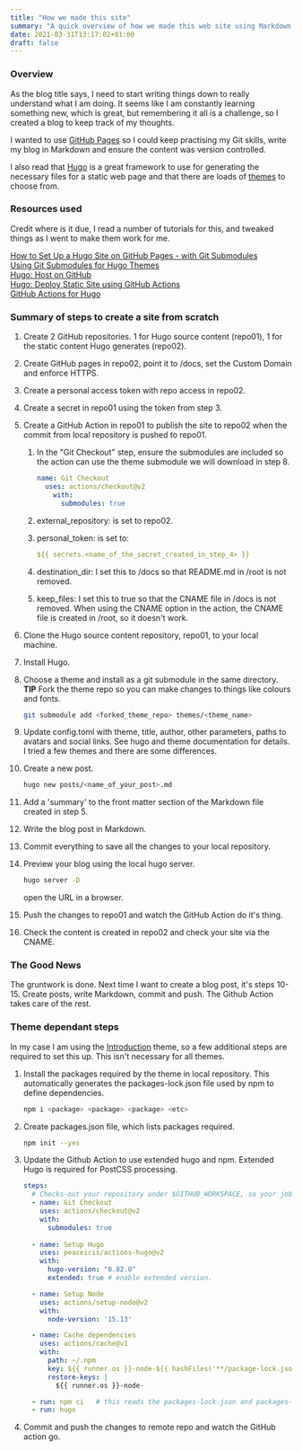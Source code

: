 ```yaml
---
title: "How we made this site"
summary: "A quick overview of how we made this web site using Markdown, Hugo, Github Actions and GitHub Pages"
date: 2021-03-31T13:17:02+01:00
draft: false
---
```


### Overview

As the blog title says, I need to start writing things down to really understand what I am doing. It seems like I am constantly learning something new, which is great, but remembering it all is a challenge, so I created a blog to keep track of my thoughts.

I wanted to use [GitHub Pages](https://pages.github.com/) so I could keep practising my Git skills, write my blog in Markdown and ensure the content was version controlled.  

I also read that [Hugo](https://gohugo.io/) is a great framework to use for generating the necessary files for a static web page and that there are loads of [themes](https://themes.gohugo.io/) to choose from.

### Resources used

Credit where is it due, I read a number of tutorials for this, and tweaked things as I went to make them work for me.

[How to Set Up a Hugo Site on GitHub Pages - with Git Submodules](https://dev.to/aormsby/how-to-set-up-a-hugo-site-on-github-pages-with-git-submodules-106p)  
[Using Git Submodules for Hugo Themes](https://www.andrewhoog.com/post/git-submodule-for-hugo-themes/)  
[Hugo: Host on GitHub](https://gohugo.io/hosting-and-deployment/hosting-on-github/#put-it-into-a-script)  
[Hugo: Deploy Static Site using GitHub Actions](https://ruddra.com/hugo-deploy-static-page-using-github-actions/)  
[GitHub Actions for Hugo](https://github.com/marketplace/actions/hugo-setup)  

### Summary of steps to create a site from scratch

1. Create 2 GitHub repositories. 1 for Hugo source content (repo01), 1 for the static content Hugo generates (repo02).
2. Create GitHub pages in repo02, point it to /docs, set the Custom Domain and enforce HTTPS.
3. Create a personal access token with repo access in repo02.
4. Create a secret in repo01 using the token from step 3.
5. Create a GitHub Action in repo01 to publish the site to repo02 when the commit from local repository is pushed to repo01.
    1. In the "Git Checkout" step, ensure the submodules are included so the action can use the theme submodule we will download in step 8.  

        ```yml
        name: Git Checkout    
          uses: actions/checkout@v2   
            with:   
              submodules: true  
        ```  

    2. external_repository: is set to repo02.
    3. personal_token: is set to:  

       ```yml
       ${{ secrets.<name_of_the_secret_created_in_step_4> }}
       ```

    4. destination_dir: I set this to /docs so that README.md in /root is not removed.
    5. keep_files: I set this to true so that the CNAME file in /docs is not removed. When using the CNAME option in the action, the CNAME file is created in /root, so it doesn't work.  

6. Clone the Hugo source content repository, repo01, to your local machine.
7. Install Hugo.
8. Choose a theme and install as a git submodule in the same directory. **TIP** Fork the theme repo so you can make changes to things like colours and fonts.
  
    ```zsh
    git submodule add <forked_theme_repo> themes/<theme_name>
    ```

9.  Update config.toml with theme, title, author, other parameters, paths to avatars and social links. See hugo and theme documentation for details. I tried a few themes and there are some differences.
10. Create a new post.  

    ```zsh
    hugo new posts/<name_of_your_post>.md
    ```  

11. Add a 'summary' to the front matter section of the Markdown file created in step 5.
12. Write the blog post in Markdown.
13. Commit everything to save all the changes to your local repository.
14. Preview your blog using the local hugo server.

    ```zsh
    hugo server -D
    ```  

    open the URL in a browser.

15. Push the changes to repo01 and watch the GitHub Action do it's thing.
16. Check the content is created in repo02 and check your site via the CNAME.  

### The Good News

The gruntwork is done. Next time I want to create a blog post, it's steps 10-15. Create posts, write Markdown, commit and push. The Github Action takes care of the rest.

### Theme dependant steps

In my case I am using the [Introduction](https://github.com/victoriadrake/hugo-theme-introduction) theme, so a few additional steps are required to set this up. This isn't necessary for all themes.

1. Install the packages required by the theme in local repository. This automatically generates the packages-lock.json file used by npm to define dependencies.

    ```zsh
    npm i <package> <package> <package> <etc>
    ```

2. Create packages.json file, which lists packages required.

    ```zsh
    npm init --yes
    ```

3. Update the Github Action to use extended hugo and npm. Extended Hugo is required for PostCSS processing.

    ```yml
    steps:
      # Checks-out your repository under $GITHUB_WORKSPACE, so your job can access it
      - name: Git Checkout
        uses: actions/checkout@v2
        with:
          submodules: true
        
      - name: Setup Hugo
        uses: peaceiris/actions-hugo@v2
        with:
          hugo-version: "0.82.0"
          extended: true # enable extended version.

      - name: Setup Node
        uses: actions/setup-node@v2
        with:
          node-version: '15.13'

      - name: Cache dependencies
        uses: actions/cache@v1
        with:
          path: ~/.npm
          key: ${{ runner.os }}-node-${{ hashFiles('**/package-lock.json') }}
          restore-keys: |
            ${{ runner.os }}-node-

      - run: npm ci   # this reads the packages-lock.json and packages-json files    
      - run: hugo
    ```

4. Commit and push the changes to remote repo and watch the GitHub action go.
